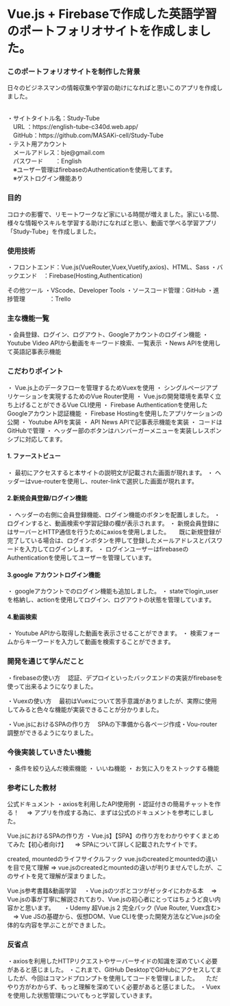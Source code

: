 # Vue.js + Firebaseで作成した英語学習のポートフォリオサイトを作成しました。 #

### このポートフォリオサイトを制作した背景
日々のビジネスマンの情報収集や学習の助けになればと思いこのアプリを作成しました。

<br>
・サイトタイトル名：Study-Tube<br>
　URL ：https://english-tube-c340d.web.app/
 <br>
　GitHub：https://github.com/MASAKi-cell/Study-Tube
　<br>
・テスト用アカウント<br>
　メールアドレス：bje@gmail.com <br>
　パスワード　　：English
<br>　※ユーザー管理はfirebaseのAuthenticationを使用してます。
<br>  　※ゲストログイン機能あり

### 目的
コロナの影響で、リモートワークなど家にいる時間が増えました。家にいる間、様々な情報やスキルを学習する助けになればと思い、動画で学べる学習アプリ「Study-Tube」を作成しました。


### 使用技術
・フロントエンド：Vue.js(VueRouter,Vuex,Vuetify,axios)、HTML、Sass
・バックエンド　：Firebase(Hosting,Authentication)

その他ツール
・VScode、Developer Tools
・ソースコード管理：GitHub
・進捗管理　　　　：Trello


### 主な機能一覧
・会員登録、ログイン、ログアウト、Googleアカウントのログイン機能
・Youtube Video APIから動画をキーワード検索、一覧表示
・News APIを使用して英語記事表示機能


### こだわりポイント
・ Vue.js上のデータフローを管理するためVuexを使用
・ シングルページアプリケーションを実現するためのVue Router使用
・ Vue.jsの開発環境を素早く立ち上げることができるVue CLI使用
・ Firebase Authenticationを使用したGoogleアカウント認証機能
・ Firebase Hostingを使用したアプリケーションの公開
・ Youtube APIを実装
・ API News APIで記事表示機能を実装
・ コードはGitHubで管理
・ ヘッダー部のボタンはハンバーガーメニューを実装しレスポンシブに対応してます。



#### 1. ファーストビュー　
・ 最初にアクセスすると本サイトの説明文が記載された画面が現れます。
・ ヘッダーはvue-routerを使用し、router-linkで選択した画面が現れます。

#### 2.新規会員登録/ログイン機能
・ ヘッダーの右側に会員登録機能、ログイン機能のボタンを配置しました。
・ ログインすると、動画検索や学習記録の欄が表示されます。
・ 新規会員登録にはサーバーとHTTP通信を行うためにaxiosを使用しました。
　 既に新規登録が完了している場合は、ログインボタンを押して登録したメールアドレスとパスワードを入力してログインします。
・ ログインユーザーはfirebaseのAuthenticationを使用してユーザーを管理しています。

#### 3.google アカウントログイン機能
・ googleアカウントでのログイン機能も追加しました。
・ stateでlogin_userを格納し、actionを使用してログイン、ログアウトの状態を管理しています。

#### 4.動画検索
・ Youtube APIから取得した動画を表示させることができます。
・ 検索フォームからキーワードを入力して動画を検索することができます。



### 開発を通じて学んだこと
・firebaseの使い方
　認証、デプロイといったバックエンドの実装がfirebaseを使って出来るようになりました。

・Vuexの使い方
　最初はVuexについて苦手意識がありましたが、実際に使用してみると色々な機能が実装できることが分かりました。

・Vue.jsにおけるSPAの作り方
　SPAの下準備から各ページ作成・Vou-router調整ができるようになりました。



### 今後実装していきたい機能
・ 条件を絞り込んだ検索機能
・ いいね機能
・ お気に入りをストックする機能



### 参考にした教材
公式ドキュメント
・axiosを利用したAPI使用例
・認証付きの簡易チャットを作る！
　⇒ アプリを作成する為に、まずは公式のドキュメントを参考にしました。

Vue.jsにおけるSPAの作り方
・Vue.js】【SPA】の作り方をわかりやすくまとめてみた【初心者向け】
　⇒ SPAについて詳しく記載されたサイトです。

created, mountedのライフサイクルフック
vue.jsのcreatedとmountedの違いを目で見て理解
⇒ vue.jsのcreatedとmountedの違いが判りませんでしたが、このサイトを見て理解が深まりました。

Vue.js参考書籍&動画学習　
・Vue.jsのツボとコツがゼッタイにわかる本
　⇒ Vue.jsの事が丁寧に解説されており、Vue.jsの初心者にとってはちょうど良い内容かと思います。
　
・Udemy 超Vue.js 2 完全パック (Vue Router, Vuex含む>
　⇒ Vue JSの基礎から、仮想DOM、Vue CLIを使った開発方法などVue.jsの全体的な内容を学ぶことができました。



### 反省点
・axiosを利用したHTTPリクエストやサーバーサイドの知識を深めていく必要があると感じました。
・これまで、GitHub DesktopでGitHubにアクセスしてましたが、今回はコマンドプロンプトを使用してコードを管理しました。
　ただやり方がわからず、もっと理解を深めていく必要があると感じました。
・Vuexを使用した状態管理についてもっと学習していきます。
